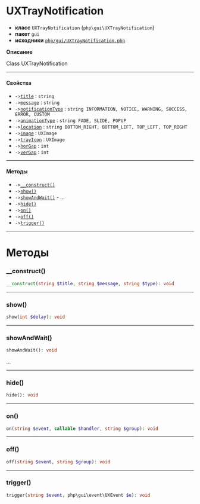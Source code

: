 # UXTrayNotification

- **класс** `UXTrayNotification` (`php\gui\UXTrayNotification`)
- **пакет** `gui`
- **исходники** [`php/gui/UXTrayNotification.php`](./src/main/resources/JPHP-INF/sdk/php/gui/UXTrayNotification.php)

**Описание**

Class UXTrayNotification

---

#### Свойства

- `->`[`title`](#prop-title) : `string`
- `->`[`message`](#prop-message) : `string`
- `->`[`notificationType`](#prop-notificationtype) : `string INFORMATION, NOTICE, WARNING, SUCCESS, ERROR, CUSTOM`
- `->`[`animationType`](#prop-animationtype) : `string FADE, SLIDE, POPUP`
- `->`[`location`](#prop-location) : `string BOTTOM_RIGHT, BOTTOM_LEFT, TOP_LEFT, TOP_RIGHT`
- `->`[`image`](#prop-image) : `UXImage`
- `->`[`trayIcon`](#prop-trayicon) : `UXImage`
- `->`[`horGap`](#prop-horgap) : `int`
- `->`[`verGap`](#prop-vergap) : `int`

---

#### Методы

- `->`[`__construct()`](#method-__construct)
- `->`[`show()`](#method-show)
- `->`[`showAndWait()`](#method-showandwait) - _..._
- `->`[`hide()`](#method-hide)
- `->`[`on()`](#method-on)
- `->`[`off()`](#method-off)
- `->`[`trigger()`](#method-trigger)

---
# Методы

<a name="method-__construct"></a>

### __construct()
```php
__construct(string $title, string $message, string $type): void
```

---

<a name="method-show"></a>

### show()
```php
show(int $delay): void
```

---

<a name="method-showandwait"></a>

### showAndWait()
```php
showAndWait(): void
```
...

---

<a name="method-hide"></a>

### hide()
```php
hide(): void
```

---

<a name="method-on"></a>

### on()
```php
on(string $event, callable $handler, string $group): void
```

---

<a name="method-off"></a>

### off()
```php
off(string $event, string $group): void
```

---

<a name="method-trigger"></a>

### trigger()
```php
trigger(string $event, php\gui\event\UXEvent $e): void
```